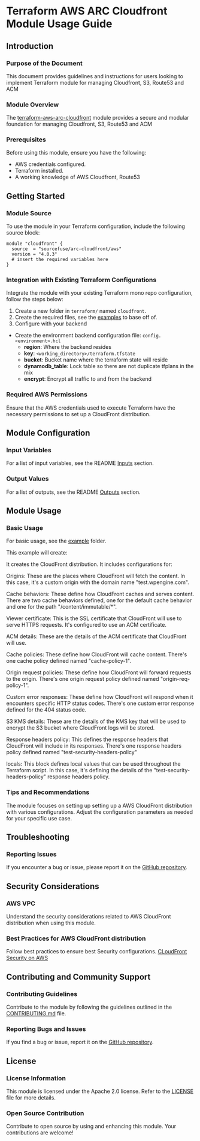 # Terraform AWS ARC Cloudfront Module Usage Guide

## Introduction

### Purpose of the Document

This document provides guidelines and instructions for users looking to implement Terraform module for managing Cloudfront, S3, Route53 and ACM

### Module Overview

The [terraform-aws-arc-cloudfront](https://github.com/sourcefuse/terraform-aws-arc-cloudfront) module provides a secure and modular foundation for managing Cloudfront, S3, Route53 and ACM

### Prerequisites

Before using this module, ensure you have the following:

- AWS credentials configured.
- Terraform installed.
- A working knowledge of AWS Cloudfront, Route53

## Getting Started

### Module Source

To use the module in your Terraform configuration, include the following source block:

```hcl
module "cloudfront" {
  source  = "sourcefuse/arc-cloudfront/aws"
  version = "4.0.3"
  # insert the required variables here
}
```

### Integration with Existing Terraform Configurations

Integrate the module with your existing Terraform mono repo configuration, follow the steps below:

1. Create a new folder in `terraform/` named `cloudfront`.
2. Create the required files, see the [examples](https://github.com/sourcefuse/terraform-aws-arc-cloudfront/tree/main/examples/simple) to base off of.
3. Configure with your backend
  - Create the environment backend configuration file: `config.<environment>.hcl`
    - **region**: Where the backend resides
    - **key**: `<working_directory>/terraform.tfstate`
    - **bucket**: Bucket name where the terraform state will reside
    - **dynamodb_table**: Lock table so there are not duplicate tfplans in the mix
    - **encrypt**: Encrypt all traffic to and from the backend

### Required AWS Permissions

Ensure that the AWS credentials used to execute Terraform have the necessary permissions to set up a CloudFront distribution.

## Module Configuration

### Input Variables

For a list of input variables, see the README [Inputs](https://github.com/sourcefuse/terraform-aws-arc-cloudfront?tab=readme-ov-file#inputs) section.

### Output Values

For a list of outputs, see the README [Outputs](https://github.com/sourcefuse/terraform-aws-arc-cloudfront?tab=readme-ov-file#outputs) section.

## Module Usage

### Basic Usage

For basic usage, see the [example](https://github.com/sourcefuse/terraform-aws-arc-cloudfront/tree/main/example) folder.

This example will create:

It creates the CloudFront distribution. It includes configurations for:

Origins: These are the places where CloudFront will fetch the content. In this case, it's a custom origin with the domain name "test.wpengine.com".

Cache behaviors: These define how CloudFront caches and serves content. There are two cache behaviors defined, one for the default cache behavior and one for the path "/content/immutable/*".

Viewer certificate: This is the SSL certificate that CloudFront will use to serve HTTPS requests. It's configured to use an ACM certificate.

ACM details: These are the details of the ACM certificate that CloudFront will use.

Cache policies: These define how CloudFront will cache content. There's one cache policy defined named "cache-policy-1".

Origin request policies: These define how CloudFront will forward requests to the origin. There's one origin request policy defined named "origin-req-policy-1".

Custom error responses: These define how CloudFront will respond when it encounters specific HTTP status codes. There's one custom error response defined for the 404 status code.

S3 KMS details: These are the details of the KMS key that will be used to encrypt the S3 bucket where CloudFront logs will be stored.

Response headers policy: This defines the response headers that CloudFront will include in its responses. There's one response headers policy defined named "test-security-headers-policy"

locals: This block defines local values that can be used throughout the Terraform script. In this case, it's defining the details of the "test-security-headers-policy" response headers policy.

### Tips and Recommendations

The module focuses on setting up setting up a AWS CloudFront distribution with various configurations. Adjust the configuration parameters as needed for your specific use case.

## Troubleshooting

### Reporting Issues

If you encounter a bug or issue, please report it on the [GitHub repository](https://github.com/sourcefuse/terraform-aws-arc-cloudfront/issues).

## Security Considerations

### AWS VPC

Understand the security considerations related to AWS CloudFront distribution when using this module.

### Best Practices for AWS CloudFront distribution

Follow best practices to ensure best Security configurations.
[CLoudFront Security on AWS](https://docs.aws.amazon.com/AmazonCloudFront/latest/DeveloperGuide/security.html)

## Contributing and Community Support

### Contributing Guidelines

Contribute to the module by following the guidelines outlined in the [CONTRIBUTING.md](https://github.com/sourcefuse/terraform-aws-arc-cloudfront/blob/main/CONTRIBUTING.md) file.

### Reporting Bugs and Issues

If you find a bug or issue, report it on the [GitHub repository](https://github.com/sourcefuse/terraform-aws-arc-cloudfront/issues).

## License

### License Information

This module is licensed under the Apache 2.0 license. Refer to the [LICENSE](https://github.com/sourcefuse/terraform-aws-arc-cloudfront/blob/main/LICENSE) file for more details.

### Open Source Contribution

Contribute to open source by using and enhancing this module. Your contributions are welcome!

